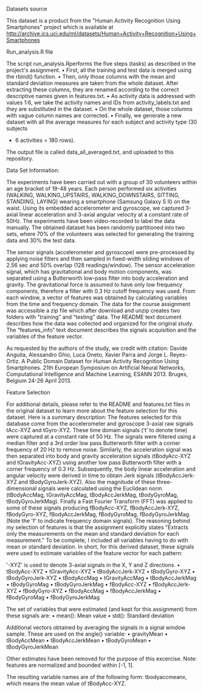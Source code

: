 Datasets source

This dataset is a product from the "Human Activity Recognition Using Smartphones" project which is available at
http://archive.ics.uci.edu/ml/datasets/Human+Activity+Recognition+Using+Smartphones

Run_analysis.R file

The script run_analysis.Rperforms the five steps (tasks) as described in the project's assignment.
•	First, all the training and test data is merged using the rbind() function.
•	Then, only those columns with the mean and standard deviation measures are taken from the whole dataset. After
extracting these columns, they are renamed according to the correct descriptive names given in features.txt.
•	As activity data is addressed with values 1:6, we take the activity names and IDs from activity_labels.txt and
they are substituted in the dataset.
•	On the whole dataset, those columns with vague column names are corrected.
•	Finally, we generate a new dataset with all the average measures for each subject and activity type (30 subjects
* 6 activities = 180 rows).

The output file is called data_all_averaged.txt, and uploaded to this repository.

Data Set Information:

The experiments have been carried out with a group of 30 volunteers within an age bracket of 19-48 years. Each 
person performed six activities (WALKING, WALKING_UPSTAIRS, WALKING_DOWNSTAIRS, SITTING, STANDING, LAYING) 
wearing a smartphone (Samsung Galaxy S II) on the waist. Using its embedded accelerometer and gyroscope, we
captured 3-axial linear acceleration and 3-axial angular velocity at a constant rate of 50Hz. The experiments
have been video-recorded to label the data manually. The obtained dataset has been randomly partitioned into
two sets, where 70% of the volunteers was selected for generating the training data and 30% the test data. 

The sensor signals (accelerometer and gyroscope) were pre-processed by applying noise filters and then sampled
in fixed-width sliding windows of 2.56 sec and 50% overlap (128 readings/window). The sensor acceleration signal,
which has gravitational and body motion components, was separated using a Butterworth low-pass filter into body
acceleration and gravity. The gravitational force is assumed to have only low frequency components, therefore a
filter with 0.3 Hz cutoff frequency was used. From each window, a vector of features was obtained by calculating
variables from the time and frequency domain. The data for the course assignment was accessible a zip file which
after download and unzip creates two folders with “training” and “testing” data. The README text document
describes how the data was collected and organized for the original study. The “features_info” text document
describes the signals acquisition and the variables of the feature vector. 

As requested by the authors of the study, we credit with citation:
Davide Anguita, Alessandro Ghio, Luca Oneto, Xavier Parra and Jorge L. Reyes-Ortiz. A Public Domain Dataset for
Human Activity Recognition Using Smartphones. 21th European Symposium on Artificial Neural Networks, Computational
Intelligence and Machine Learning, ESANN 2013. Bruges, Belgium 24-26 April 2013.


Feature Selection 

For additional details, please refer to the README and features.txt files in the original dataset to learn more
about the feature selection for this dataset. Here is a summary description:
The features selected for this database come from the accelerometer and gyroscope 3-axial raw signals tAcc-XYZ
and tGyro-XYZ. These time domain signals (’t’ to denote time) were captured at a constant rate of 50 Hz. The
signals were filtered using a median filter and a 3rd order low pass Butterworth filter with a corner frequency
of 20 Hz to remove noise. Similarly, the acceleration signal was then separated into body and gravity acceleration
signals (tBodyAcc-XYZ and tGravityAcc-XYZ) using another low pass Butterworth filter with a corner frequency
of 0.3 Hz. 
Subsequently, the body linear acceleration and angular velocity were derived in time to obtain Jerk signals
(tBodyAccJerk-XYZ and tBodyGyroJerk-XYZ). Also the magnitude of these three-dimensional signals were calculated
using the Euclidean norm (tBodyAccMag, tGravityAccMag, tBodyAccJerkMag, tBodyGyroMag, tBodyGyroJerkMag). 
Finally a Fast Fourier Transform (FFT) was applied to some of these signals producing fBodyAcc-XYZ, fBodyAccJerk-XYZ,
fBodyGyro-XYZ, fBodyAccJerkMag, fBodyGyroMag, fBodyGyroJerkMag. (Note the 'f' to indicate frequency domain signals). 
The reasoning behind my selection of features is that the assignment explicitly states "Extracts only the measurements
on the mean and standard deviation for each measurement." To be complete, I included all variables having to do with
mean or standard deviation. In short, for this derived dataset, these signals were used to estimate variables of the
feature vector for each pattern:

'-XYZ' is used to denote 3-axial signals in the X, Y and Z directions.
•	tBodyAcc-XYZ
•	tGravityAcc-XYZ
•	tBodyAccJerk-XYZ
•	tBodyGyro-XYZ
•	tBodyGyroJerk-XYZ
•	tBodyAccMag
•	tGravityAccMag
•	tBodyAccJerkMag
•	tBodyGyroMag
•	tBodyGyroJerkMag
•	fBodyAcc-XYZ
•	fBodyAccJerk-XYZ
•	fBodyGyro-XYZ
•	fBodyAccMag
•	fBodyAccJerkMag
•	fBodyGyroMag
•	fBodyGyroJerkMag

The set of variables that were estimated (and kept for this assignment) from these signals are: 
•	mean(): 	Mean value
•	std(): 		Standard deviation

Additional vectors obtained by averaging the signals in a signal window sample. These are used on the angle() variable:
•	gravityMean
•	tBodyAccMean
•	tBodyAccJerkMean
•	tBodyGyroMean
•	tBodyGyroJerkMean

Other estimates have been removed for the purpose of this excercise.
Note: features are normalized and bounded within [-1, 1].

The resulting variable names are of the following form: tbodyaccmeanx, which means the mean value of tBodyAcc-XYZ.


